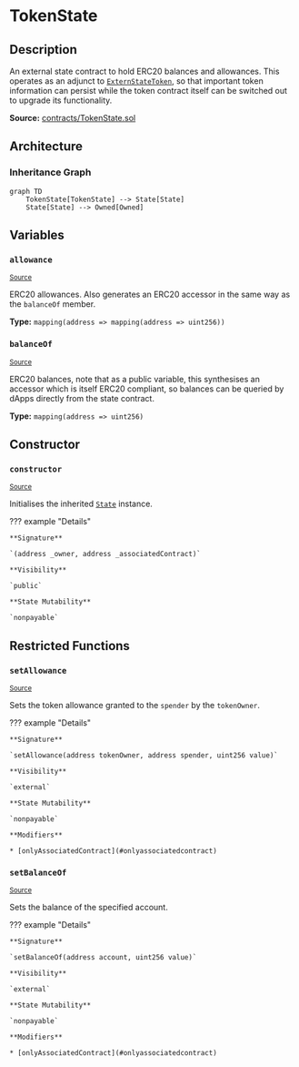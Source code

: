 # TokenState

## Description

An external state contract to hold ERC20 balances and allowances. This operates as an adjunct to [`ExternStateToken`](ExternStateToken.md), so that important token information can persist while the token contract itself can be switched out to upgrade its functionality.

**Source:** [contracts/TokenState.sol](https://github.com/Synthetixio/synthetix/tree/v2.26.0-alpha-1/contracts/TokenState.sol)

## Architecture

### Inheritance Graph

```mermaid
graph TD
    TokenState[TokenState] --> State[State]
    State[State] --> Owned[Owned]

```

## Variables

### `allowance`

<sub>[Source](https://github.com/Synthetixio/synthetix/tree/v2.26.0-alpha-1/contracts/TokenState.sol#L12)</sub>

ERC20 allowances. Also generates an ERC20 accessor in the same way as the `balanceOf` member.

**Type:** `mapping(address => mapping(address => uint256))`

### `balanceOf`

<sub>[Source](https://github.com/Synthetixio/synthetix/tree/v2.26.0-alpha-1/contracts/TokenState.sol#L11)</sub>

ERC20 balances, note that as a public variable, this synthesises an accessor which is itself ERC20 compliant, so balances can be queried by dApps directly from the state contract.

**Type:** `mapping(address => uint256)`

## Constructor

### `constructor`

<sub>[Source](https://github.com/Synthetixio/synthetix/tree/v2.26.0-alpha-1/contracts/TokenState.sol#L14)</sub>

Initialises the inherited [`State`](State.md) instance.

??? example "Details"

    **Signature**

    `(address _owner, address _associatedContract)`

    **Visibility**

    `public`

    **State Mutability**

    `nonpayable`

## Restricted Functions

### `setAllowance`

<sub>[Source](https://github.com/Synthetixio/synthetix/tree/v2.26.0-alpha-1/contracts/TokenState.sol#L26)</sub>

Sets the token allowance granted to the `spender` by the `tokenOwner`.

??? example "Details"

    **Signature**

    `setAllowance(address tokenOwner, address spender, uint256 value)`

    **Visibility**

    `external`

    **State Mutability**

    `nonpayable`

    **Modifiers**

    * [onlyAssociatedContract](#onlyassociatedcontract)

### `setBalanceOf`

<sub>[Source](https://github.com/Synthetixio/synthetix/tree/v2.26.0-alpha-1/contracts/TokenState.sol#L40)</sub>

Sets the balance of the specified account.

??? example "Details"

    **Signature**

    `setBalanceOf(address account, uint256 value)`

    **Visibility**

    `external`

    **State Mutability**

    `nonpayable`

    **Modifiers**

    * [onlyAssociatedContract](#onlyassociatedcontract)
